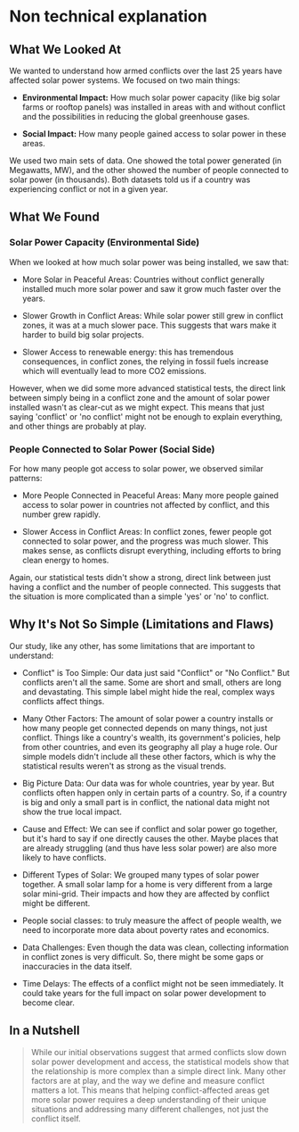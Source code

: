 # Non technical explanation

## What We Looked At

We wanted to understand how armed conflicts over the last 25 years have affected
solar power systems. We focused on two main things:

- **Environmental Impact:** How much solar power capacity
(like big solar farms or rooftop panels) was installed in areas with
and without conflict and the possibilities in reducing the global
greenhouse gases.

- **Social Impact:** How many people gained access to solar power in these areas.

We used two main sets of data. One showed the total power generated
(in Megawatts, MW), and the other showed the number of people connected
to solar power (in thousands). Both datasets told us if a country was
experiencing conflict or not in a given year.

## What We Found

### Solar Power Capacity (Environmental Side)

When we looked at how much solar power was being installed, we saw that:

- More Solar in Peaceful Areas: Countries without conflict generally
installed much more solar power and saw it grow much faster over the years.

- Slower Growth in Conflict Areas: While solar power still grew in conflict
zones, it was at a much slower pace. This suggests that wars make it
harder to build big solar projects.

- Slower Access to renewable energy: this has tremendous consequences, in
conflict zones, the relying in fossil fuels increase which will eventually lead
to more CO2 emissions.

However, when we did some more advanced statistical tests,
the direct link between simply being in a conflict zone and
the amount of solar power installed wasn't as clear-cut as we might expect.
This means that just saying 'conflict' or 'no conflict' might not be enough
to explain everything, and other things are probably at play.

### People Connected to Solar Power (Social Side)

For how many people got access to solar power, we observed similar patterns:

- More People Connected in Peaceful Areas: Many more people gained access to
solar power in countries not affected by conflict, and this number grew rapidly.

- Slower Access in Conflict Areas: In conflict zones, fewer people got connected
to solar power, and the progress was much slower. This makes sense, as conflicts
disrupt everything, including efforts to bring clean energy to homes.

Again, our statistical tests didn't show a strong, direct link between just having
a conflict and the number of people connected. This suggests that the situation is
more complicated than a simple 'yes' or 'no' to conflict.

## Why It's Not So Simple (Limitations and Flaws)

Our study, like any other, has some limitations that are important to understand:

- Conflict" is Too Simple: Our data just said "Conflict" or "No Conflict."
But conflicts aren't all the same. Some are short and small, others are long and
devastating. This simple label might hide the real, complex ways conflicts affect
things.

- Many Other Factors: The amount of solar power a country installs or how many
people get connected depends on many things, not just conflict. Things like
a country's wealth, its government's policies, help from other countries, and
even its geography all play a huge role. Our simple models didn't include all
these other factors, which is why the statistical results weren't as strong
as the visual trends.

- Big Picture Data: Our data was for whole countries, year by year.
But conflicts often happen only in certain parts of a country. So,
if a country is big and only a small part is in conflict, the national
data might not show the true local impact.

- Cause and Effect: We can see if conflict and solar power go together,
but it's hard to say if one directly causes the other. Maybe places that
are already struggling (and thus have less solar power) are also more
likely to have conflicts.

- Different Types of Solar: We grouped many types of solar power together.
A small solar lamp for a home is very different from a large solar mini-grid.
Their impacts and how they are affected by conflict might be different.

- People social classes: to truly measure the affect of people wealth, we
need to incorporate more data about poverty rates and economics.

- Data Challenges: Even though the data was clean, collecting information
in conflict zones is very difficult. So, there might be some gaps or
inaccuracies in the data itself.

- Time Delays: The effects of a conflict might not be seen immediately.
It could take years for the full impact on solar power development to become clear.

## In a Nutshell

> While our initial observations suggest that armed conflicts slow down solar power
development and access, the statistical models show that the relationship is
more complex than a simple direct link. Many other factors are at play, and the
way we define and measure conflict matters a lot. This means that helping
conflict-affected areas get more solar power requires a deep understanding of
their unique situations and addressing many different challenges,
not just the conflict itself.
